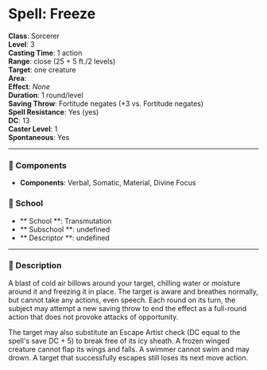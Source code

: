 
# Spell: Freeze
**Class**: Sorcerer  
**Level**: 3  
**Casting Time**: 1 action  
**Range**: close (25 + 5 ft./2 levels)  
**Target**: one creature  
**Area**:   
**Effect**: _None_  
**Duration**: 1 round/level  
**Saving Throw**: Fortitude negates (+3 vs. Fortitude negates)  
**Spell Resistance**: Yes (yes)  
**DC**: 13  
**Caster Level**: 1  
**Spontaneous**: Yes

---

### 🔮 Components
- **Components**: Verbal, Somatic, Material, Divine Focus

### 🏫 School
- ** School **: Transmutation
- ** Subschool **: undefined
- ** Descriptor **: undefined
---

### 📜 Description
A blast of cold air billows around your target, chilling water or moisture around it and freezing it in place. The target is aware and breathes normally, but cannot take any actions, even speech. Each round on its turn, the subject may attempt a new saving throw to end the effect as a full-round action that does not provoke attacks of opportunity.

The target may also substitute an Escape Artist check (DC equal to the spell's save DC + 5) to break free of its icy sheath. A frozen winged creature cannot flap its wings and falls. A swimmer cannot swim and may drown. A target that successfully escapes still loses its next move action.
